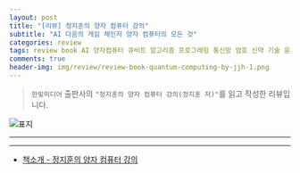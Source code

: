 ```yaml
---  
layout: post  
title: "[리뷰] 정지훈의 양자 컴퓨터 강의"  
subtitle: "AI 다음의 게임 체인저 양자 컴퓨터의 모든 것"  
categories: review  
tags: review book AI 양자컴퓨터 큐비트 알고리즘 프로그래밍 통신망 암호 신약 기술 윤리 투자      
comments: true  
header-img: img/review/review-book-quantum-computing-by-jjh-1.png
---  
```

  
> `한빛미디어` 출판사의 `"정지훈의 양자 컴퓨터 강의(정지훈 저)"`를 읽고 작성한 리뷰입니다.  

![표지](https://theorydb.github.io/assets/img/review/review-book-quantum-computing-by-jjh-1.png)  

---

>   



---

* [책소개 - 정지훈의 양자 컴퓨터 강의](https://www.yes24.com/product/goods/151789405)

